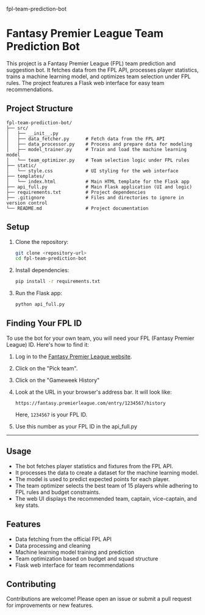 fpl-team-prediction-bot

# Fantasy Premier League Team Prediction Bot

This project is a Fantasy Premier League (FPL) team prediction and suggestion bot. It fetches data from the FPL API, processes player statistics, trains a machine learning model, and optimizes team selection under FPL rules. The project features a Flask web interface for easy team recommendations.

## Project Structure

```
fpl-team-prediction-bot/
├── src/
│   ├── __init__.py
│   ├── data_fetcher.py      # Fetch data from the FPL API
│   ├── data_processor.py    # Process and prepare data for modeling
│   ├── model_trainer.py     # Train and load the machine learning model
│   └── team_optimizer.py    # Team selection logic under FPL rules
├── static/
│   └── style.css            # UI styling for the web interface
├── templates/
│   └── index.html           # Main HTML template for the Flask app
├── api_full.py              # Main Flask application (UI and logic)
├── requirements.txt         # Project dependencies
├── .gitignore               # Files and directories to ignore in version control
└── README.md                # Project documentation
```

## Setup

1. Clone the repository:
   ```sh
   git clone <repository-url>
   cd fpl-team-prediction-bot
   ```

2. Install dependencies:
   ```sh
   pip install -r requirements.txt
   ```

3. Run the Flask app:
   ```sh
   python api_full.py
   ```


## Finding Your FPL ID

To use the bot for your own team, you will need your FPL (Fantasy Premier League) ID. Here's how to find it:

1. Log in to the [Fantasy Premier League website](https://fantasy.premierleague.com/).
2. Click on the "Pick team".
3. Click on the "Gameweek History"
4. Look at the URL in your browser's address bar. It will look like:

   ```
   https://fantasy.premierleague.com/entry/1234567/history
   ```

   Here, `1234567` is your FPL ID.
4. Use this number as your FPL ID in the api_full.py

---

## Usage

- The bot fetches player statistics and fixtures from the FPL API.
- It processes the data to create a dataset for the machine learning model.
- The model is used to predict expected points for each player.
- The team optimizer selects the best team of 15 players while adhering to FPL rules and budget constraints.
- The web UI displays the recommended team, captain, vice-captain, and key stats.

## Features

- Data fetching from the official FPL API
- Data processing and cleaning
- Machine learning model training and prediction
- Team optimization based on budget and squad structure
- Flask web interface for team recommendations

## Contributing

Contributions are welcome! Please open an issue or submit a pull request for improvements or new features.
